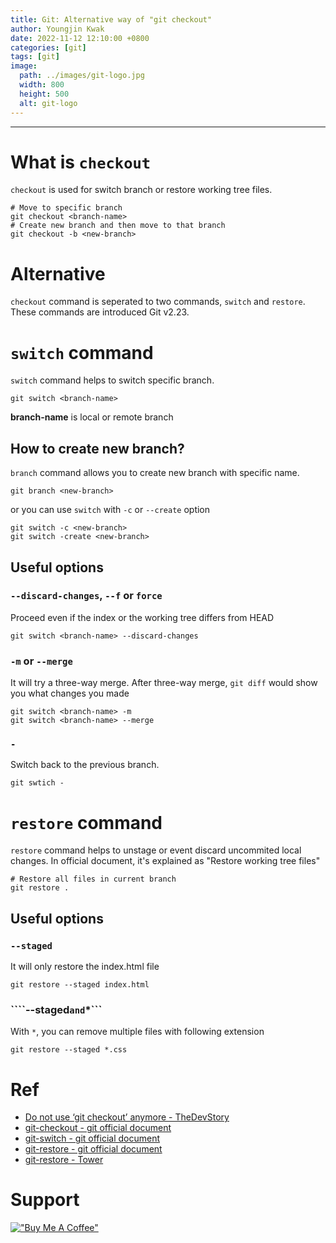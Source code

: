 ```yaml
---
title: Git: Alternative way of "git checkout"
author: Youngjin Kwak
date: 2022-11-12 12:10:00 +0800
categories: [git]
tags: [git]
image:
  path: ../images/git-logo.jpg
  width: 800
  height: 500
  alt: git-logo
---
```

---
# What is ```checkout```
```checkout``` is used for switch branch or restore working tree files.
```
# Move to specific branch
git checkout <branch-name>
# Create new branch and then move to that branch
git checkout -b <new-branch>
```

# Alternative
```checkout``` command is seperated to two commands, ```switch``` and ```restore```. These commands are introduced Git v2.23.
# ```switch``` command
```switch``` command helps to switch specific branch.
```
git switch <branch-name>
```
**branch-name** is local or remote branch

## How to create new branch?
```branch``` command allows you to create new branch with specific name.
```
git branch <new-branch>
```
or you can use ```switch``` with ```-c``` or ```--create``` option
```
git switch -c <new-branch>
git switch -create <new-branch>
```
## Useful options
### ```--discard-changes```, ```--f``` or ```force```
Proceed even if the index or the working tree differs from HEAD
```
git switch <branch-name> --discard-changes
```
### ```-m``` or ```--merge```
It will try a three-way merge. After three-way merge, ```git diff``` would show you what changes you made
```
git switch <branch-name> -m
git switch <branch-name> --merge
```
### ```-```
Switch back to the previous branch.
```
git swtich -
```

# ```restore``` command
```restore``` command helps to unstage or event discard uncommited local changes.
In official document, it's explained as "Restore working tree files"
```
# Restore all files in current branch
git restore .
```
## Useful options
### ```--staged```
It will only restore the index.html file
```
git restore --staged index.html
```
### ````--staged``` and ```*```
With ```*```, you can remove multiple files with following extension
```
git restore --staged *.css
```

# Ref
- [Do not use ‘git checkout’ anymore - TheDevStory](https://medium.com/@materokatti/do-not-use-git-checkout-anymore-aa73c0a43c13)
- [git-checkout - git official document](https://git-scm.com/docs/git-checkout)
- [git-switch - git official document](https://git-scm.com/docs/git-switch)
- [git-restore - git official document](https://git-scm.com/docs/git-restore)
- [git-restore - Tower](https://www.git-tower.com/learn/git/commands/git-restore)

# Support
[!["Buy Me A Coffee"](https://www.buymeacoffee.com/assets/img/custom_images/orange_img.png)](https://www.buymeacoffee.com/youngjinkwak)
